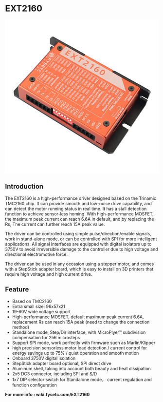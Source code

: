 # EXT2160

![EXT2160](./IMG_6084.jpg)

## Introduction

The EXT2160 is a high-performance driver designed based on the Trinamic TMC2160 chip. It can provide smooth and low-noise drive capability, and can detect the motor running status in real time. It has a stall detection function to achieve sensor-less homing. With high-performance MOSFET, the maximum peak current can reach 6.6A in default, and by replacing the Rs, The current can further reach 15A peak value.

The driver can be controlled using simple pulse/direction/enable signals, work in stand-alone mode, or can be controlled with SPI for more intelligent applications. All signal interfaces are equipped with digital isolators up to 3750V to avoid irreversible damage to the controller due to high voltage and directional electromotive force.

The driver can be used in any occasion using a stepper motor, and comes with a StepStick adapter board, which is easy to install on 3D printers that require high voltage and high current drive.

## Feature

- Based on TMC2160
- Extra small size: 96x57x21
- 19-60V wide voltage support
- High-performance MOSFET, default maximum peak current 6.6A, replacement Rs can reach 15A peak (need to change the connection method)
- Standalone mode, Step/Dir interface, with MicroPlyer™ subdivision compensation for 256 microsteps
- Support SPI mode, work perfectly with firmware such as Marlin/Klipper
- high precision sensorless motor load detection / current control for energy savings up to 75% / quiet operation and smooth motion
- Onboard 3750V digital isolation
- StepStick adapter board optional, SPI direct drive
- Aluminum shell, taking into account both beauty and heat dissipation
- 2x5 DC3 connector, including SPI and S/D
- 1x7 DIP selector switch for Standalone mode， current regulation and function configuration

**For more info :  wiki.fysetc.com/EXT2160**
